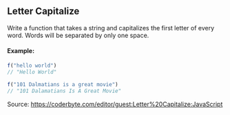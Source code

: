 ## Letter Capitalize

Write a function that takes a string and capitalizes the first letter of every word.  Words will be separated by only one space.

#### Example:

```javascript
f("hello world")
// "Hello World"

f("101 Dalmatians is a great movie")
// "101 Dalamatians Is A Great Movie"
```

Source: https://coderbyte.com/editor/guest:Letter%20Capitalize:JavaScript

